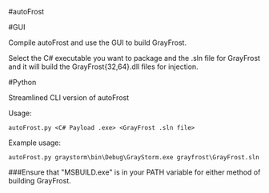#autoFrost

#GUI

Compile autoFrost and use the GUI to build GrayFrost.

Select the C# executable you want to package and the .sln file for GrayFrost and it will build the GrayFrost{32,64}.dll files for injection.

#Python

Streamlined CLI version of autoFrost 

Usage: 

	autoFrost.py <C# Payload .exe> <GrayFrost .sln file>

Example usage: 

	autoFrost.py graystorm\bin\Debug\GrayStorm.exe grayfrost\GrayFrost.sln
   

###Ensure that "MSBUILD.exe" is in your PATH variable for either method of building GrayFrost. 
